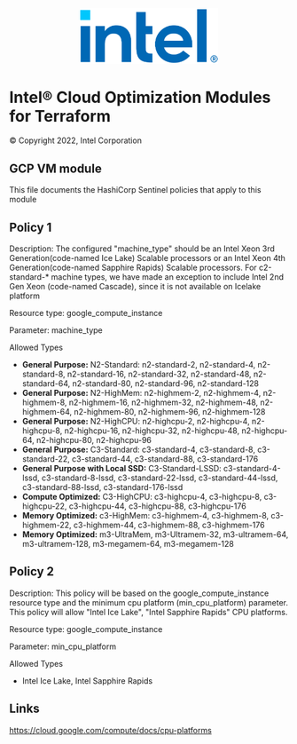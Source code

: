 <p align="center">
  <img src="./images/logo-classicblue-800px.png" alt="Intel Logo" width="250"/>
</p>

# Intel® Cloud Optimization Modules for Terraform  

© Copyright 2022, Intel Corporation

## GCP VM module

This file documents the HashiCorp Sentinel policies that apply to this module

## Policy 1

Description: The configured "machine_type" should be an Intel Xeon 3rd Generation(code-named Ice Lake) Scalable processors or an Intel Xeon 4th Generation(code-named Sapphire Rapids) Scalable processors. For c2-standard-* machine types, we have made an exception to include Intel 2nd Gen Xeon (code-named Cascade), since it is not available on Icelake platform

Resource type: google_compute_instance

Parameter: machine_type

Allowed Types

- **General Purpose:**  N2-Standard:  n2-standard-2, n2-standard-4, n2-standard-8, n2-standard-16, n2-standard-32, n2-standard-48, n2-standard-64, n2-standard-80, n2-standard-96, n2-standard-128
- **General Purpose:** N2-HighMem: n2-highmem-2, n2-highmem-4, n2-highmem-8, n2-highmem-16, n2-highmem-32, n2-highmem-48, n2-highmem-64, n2-highmem-80, n2-highmem-96, n2-highmem-128
- **General Purpose:** N2-HighCPU: n2-highcpu-2, n2-highcpu-4, n2-highcpu-8, n2-highcpu-16, n2-highcpu-32, n2-highcpu-48, n2-highcpu-64, n2-highcpu-80, n2-highcpu-96
- **General Purpose:** C3-Standard:
c3-standard-4, c3-standard-8, c3-standard-22, c3-standard-44, c3-standard-88, c3-standard-176
- **General Purpose with Local SSD:** C3-Standard-LSSD: c3-standard-4-lssd, c3-standard-8-lssd, c3-standard-22-lssd, c3-standard-44-lssd, c3-standard-88-lssd, c3-standard-176-lssd
- **Compute Optimized:** C3-HighCPU: c3-highcpu-4, c3-highcpu-8, c3-highcpu-22, c3-highcpu-44, c3-highcpu-88, c3-highcpu-176
- **Memory Optimized:** c3-HighMem: c3-highmem-4, c3-highmem-8, c3-highmem-22, c3-highmem-44, c3-highmem-88, c3-highmem-176
- **Memory Optimized:** m3-UltraMem, m3-Ultramem-32, m3-ultramem-64, m3-ultramem-128, m3-megamem-64, m3-megamem-128

## Policy 2

Description: This policy will be based on the google_compute_instance resource type and the minimum cpu platform (min_cpu_platform) parameter. This policy will allow "Intel Ice Lake", "Intel Sapphire Rapids" CPU platforms.

Resource type: google_compute_instance

Parameter: min_cpu_platform

Allowed Types

- Intel Ice Lake, Intel Sapphire Rapids

## Links
<https://cloud.google.com/compute/docs/cpu-platforms>
